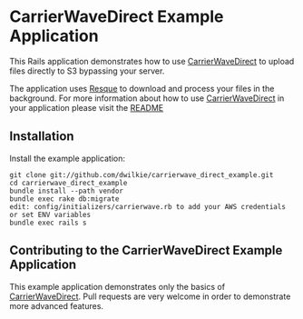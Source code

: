 # CarrierWaveDirect Example Application

This Rails application demonstrates how to use [CarrierWaveDirect](https://github.com/dwilkie/carrierwave_direct) to upload files directly to S3 bypassing your server.

The application uses [Resque](https://github.com/defunkt/resque) to download and process your files in the background. For more information about how to use [CarrierWaveDirect](https://github.com/dwilkie/carrierwave_direct) in your application please visit the [README](https://github.com/dwilkie/carrierwave_direct)

## Installation

Install the example application:

    git clone git://github.com/dwilkie/carrierwave_direct_example.git
    cd carrierwave_direct_example
    bundle install --path vendor
    bundle exec rake db:migrate
    edit: config/initializers/carrierwave.rb to add your AWS credentials or set ENV variables
    bundle exec rails s

## Contributing to the CarrierWaveDirect Example Application

This example application demonstrates only the basics of [CarrierWaveDirect](https://github.com/dwilkie/carrierwave_direct). Pull requests are very welcome in order to demonstrate more advanced features.
